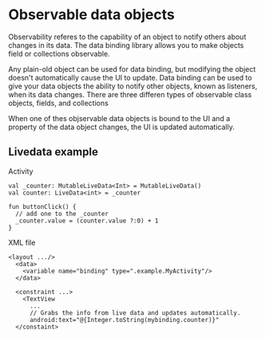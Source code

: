 # Observable data objects
Observability referes to the capability of an object to notify others about changes in its data. The data binding library allows you to make objects field or collections observable.

Any plain-old object can be used for data binding, but modifying the object doesn't automatically  cause the UI to update. Data binding can be used to give your data objects the ability to notify other objects, known as listeners, when its data changes. There are three differen types of observable class objects, fields, and collections

When one of thes objservable data objects is bound to the UI and a property of the data object changes, the UI is updated automatically. 


## Livedata example


Activity
```
val _counter: MutableLiveData<Int> = MutableLiveData()
val counter: LiveData<int> = _counter

fun buttonClick() {
  // add one to the _counter
  _counter.value = (counter.value ?:0) + 1
}
```

XML file
```
<layout .../>
  <data>
    <variable name="binding" type=".example.MyActivity"/>
  </data>
  
  <constraint ...>
    <TextView 
      ...
      // Grabs the info from live data and updates automatically. 
      android:text="@{Integer.toString(mybinding.counter)}"
  </constaint>

```
